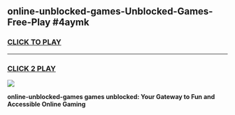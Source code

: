 
## online-unblocked-games-Unblocked-Games-Free-Play #4aymk
<h3>
<a href="https://us.freeplayer.one?title=online-unblocked-games&ref=9M">CLICK TO PLAY</a></h3>
<hr>

<h3>
<a href="https://us.freeplayer.one?title=online-unblocked-games&ref=9M">CLICK 2 PLAY</a>
  
</h3>

<a href="https://us.freeplayer.one?title=online-unblocked-games&ref=9M"><img src="https://clearcache.store/games.png"></a>


**online-unblocked-games games unblocked: Your Gateway to Fun and Accessible Online Gaming**
